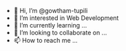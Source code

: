 - 👋 Hi, I’m @gowtham-tupili
- 👀 I’m interested in Web Development
- 🌱 I’m currently learning ...
- 💞️ I’m looking to collaborate on ...
- 📫 How to reach me ...

<!---
gowtham-tupili/gowtham-tupili is a ✨ special ✨ repository because its `README.md` (this file) appears on your GitHub profile.
You can click the Preview link to take a look at your changes.
--->
